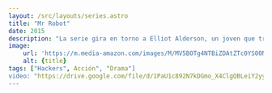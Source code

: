 ```yaml
---
layout: /src/layouts/series.astro
title: "Mr Robot"
date: 2015
description: "La serie gira en torno a Elliot Alderson, un joven que trabaja como ingeniero de seguridad en la empresa neoyorquina de seguridad informática Allsafe. Constantemente luchando con el trastorno de ansiedad social, trastorno de identidad disociativo y depresión clínica, el proceso de pensamiento de Elliot parece fuertemente influido por la paranoia y el delirio.[7]​ Se conecta con personas hackeándolas, lo que a menudo le lleva a actuar como vigilante clandestino de internet. Es reclutado por Mr. Robot, un misterioso anarquista insurreccional, uniéndose a su equipo de hacktivistas conocido como fsociety. Una de sus misiones es cancelar todas las deudas de crédito destruyendo los datos de una de las corporaciones más grandes del mundo, E Corp (que Elliot percibe como Corporación Malvada), que también es el principal cliente de Allsafe"
image:
    url: 'https://m.media-amazon.com/images/M/MV5BOTg4NTBiZDAtZTc0YS00NzZlLTg4Y2ItNGQ3M2ZlMDM5MWQzXkEyXkFqcGc@._V1_FMjpg_UX1000_.jpg' 
    alt: {title}
tags: ["Hackers", Acción", "Drama"]
video: "https://drive.google.com/file/d/1PaU1c892N7kDGmo_X4ClgQBLeiY2yyL8/preview"
---
```


